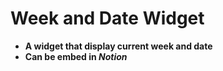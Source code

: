 # Week and Date Widget
- **A widget that display current week and date**
- **Can be embed in _Notion_**
